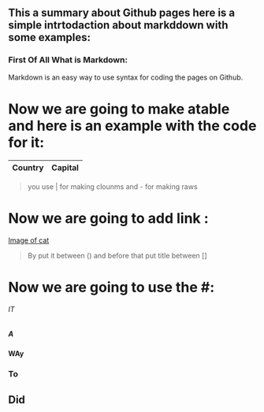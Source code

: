## This a summary about Github pages here is a simple intrtodaction about markddown with some examples:
### First Of All What is Markdown:
Markdown is an easy way to use syntax for coding the pages on Github.
# Now we are going to make atable  and here is an example with the code for it:
Country | Capital
--------|--------

>you use | for making clounms and - for making raws

# Now we are going to add link :
[Image of cat](https://www.rd.com/wp-content/uploads/2019/11/cat-10-e1573844975155-768x519.jpg)
>By put it between () and before that put title between [] 
# Now we are going to use the #:
###### IT  
##### A 
#### WAy
### To 
## Did 

